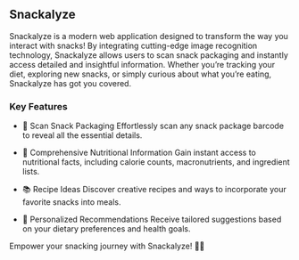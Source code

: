 ## Snackalyze

Snackalyze is a modern web application designed to transform the way you interact with snacks! By integrating cutting-edge image recognition technology, Snackalyze allows users to scan snack packaging and instantly access detailed and insightful information. Whether you’re tracking your diet, exploring new snacks, or simply curious about what you’re eating, Snackalyze has got you covered.

### Key Features

- 📸 Scan Snack Packaging Effortlessly scan any snack package barcode to reveal all the essential details.

- 🍎 Comprehensive Nutritional Information Gain instant access to nutritional facts, including calorie counts, macronutrients, and ingredient lists.

- 📚 Recipe Ideas Discover creative recipes and ways to incorporate your favorite snacks into meals.

- 🌟 Personalized Recommendations Receive tailored suggestions based on your dietary preferences and health goals.

Empower your snacking journey with Snackalyze! 🍫📖
